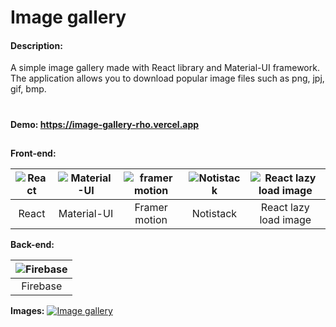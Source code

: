 # Image gallery 
#### Description:
A simple image gallery made with React library and Material-UI framework. The application allows you to download popular image files such as png, jpj, gif, bmp.
# 

**Demo: https://image-gallery-rho.vercel.app**

## 
**Front-end:**

| ![React](https://www.oleinikov.dev/project-icons/react-js.svg) | ![Material-UI](https://www.oleinikov.dev/project-icons/material-ui.svg) | ![framer motion](https://www.oleinikov.dev/project-icons/framer.svg) | ![Notistack](https://www.oleinikov.dev/project-icons/notistack.svg) | ![React lazy load image](https://www.oleinikov.dev/project-icons/lazy-load.svg) | 
|:--:|:--:|:--:|:--:|:--:|
| React | Material-UI | Framer motion | Notistack | React lazy load image | 

**Back-end:**

| ![Firebase](https://www.oleinikov.dev/project-icons/firebase.svg) |
|:--:|
| Firebase |

**Images:**
[![Image gallery](https://www.oleinikov.dev/static/2f8b74736fcd84fdc28f21e767d6971f/52c7d/image-gallery-featured.webp "Image gallery")](https://www.oleinikov.dev/static/2f8b74736fcd84fdc28f21e767d6971f/52c7d/image-gallery-featured.webp "Image gallery")
